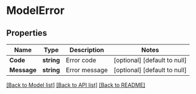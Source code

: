 # ModelError

## Properties
Name | Type | Description | Notes
------------ | ------------- | ------------- | -------------
**Code** | **string** | Error code | [optional] [default to null]
**Message** | **string** | Error message | [optional] [default to null]

[[Back to Model list]](../README.md#documentation-for-models) [[Back to API list]](../README.md#documentation-for-api-endpoints) [[Back to README]](../README.md)


